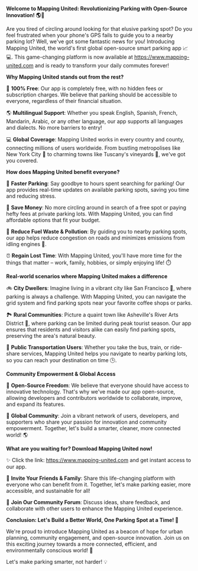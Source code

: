 **Welcome to Mapping United: Revolutionizing Parking with Open-Source Innovation! 🌎🚗**

Are you tired of circling around looking for that elusive parking spot? Do you feel frustrated when your phone's GPS fails to guide you to a nearby parking lot? Well, we've got some fantastic news for you! Introducing Mapping United, the world's first global open-source smart parking app 📈💻. This game-changing platform is now available at https://www.mapping-united.com and is ready to transform your daily commutes forever!

**Why Mapping United stands out from the rest?**

🌟 **100% Free**: Our app is completely free, with no hidden fees or subscription charges. We believe that parking should be accessible to everyone, regardless of their financial situation.

🌎 **Multilingual Support**: Whether you speak English, Spanish, French, Mandarin, Arabic, or any other language, our app supports all languages and dialects. No more barriers to entry!

💻 **Global Coverage**: Mapping United works in every country and county, connecting millions of users worldwide. From bustling metropolises like New York City 🗽️ to charming towns like Tuscany's vineyards 🍷, we've got you covered.

**How does Mapping United benefit everyone?**

🚗 **Faster Parking**: Say goodbye to hours spent searching for parking! Our app provides real-time updates on available parking spots, saving you time and reducing stress.

💸 **Save Money**: No more circling around in search of a free spot or paying hefty fees at private parking lots. With Mapping United, you can find affordable options that fit your budget.

🌱 **Reduce Fuel Waste & Pollution**: By guiding you to nearby parking spots, our app helps reduce congestion on roads and minimizes emissions from idling engines 🌟.

⏰ **Regain Lost Time**: With Mapping United, you'll have more time for the things that matter – work, family, hobbies, or simply enjoying life! ⏱️

**Real-world scenarios where Mapping United makes a difference**

🚲 **City Dwellers**: Imagine living in a vibrant city like San Francisco 🌉, where parking is always a challenge. With Mapping United, you can navigate the grid system and find parking spots near your favorite coffee shops or parks.

🏞️ **Rural Communities**: Picture a quaint town like Asheville's River Arts District 🎨, where parking can be limited during peak tourist season. Our app ensures that residents and visitors alike can easily find parking spots, preserving the area's natural beauty.

🚂 **Public Transportation Users**: Whether you take the bus, train, or ride-share services, Mapping United helps you navigate to nearby parking lots, so you can reach your destination on time 🕒.

**Community Empowerment & Global Access**

💪 **Open-Source Freedom**: We believe that everyone should have access to innovative technology. That's why we've made our app open-source, allowing developers and contributors worldwide to collaborate, improve, and expand its features.

🌟 **Global Community**: Join a vibrant network of users, developers, and supporters who share your passion for innovation and community empowerment. Together, let's build a smarter, cleaner, more connected world! 🌎

**What are you waiting for? Download Mapping United now!**

✨ Click the link: https://www.mapping-united.com and get instant access to our app.

📣 **Invite Your Friends & Family**: Share this life-changing platform with everyone who can benefit from it. Together, let's make parking easier, more accessible, and sustainable for all!

💬 **Join Our Community Forum**: Discuss ideas, share feedback, and collaborate with other users to enhance the Mapping United experience.

**Conclusion: Let's Build a Better World, One Parking Spot at a Time! 🌈**

We're proud to introduce Mapping United as a beacon of hope for urban planning, community engagement, and open-source innovation. Join us on this exciting journey towards a more connected, efficient, and environmentally conscious world! 💚

Let's make parking smarter, not harder! 💡